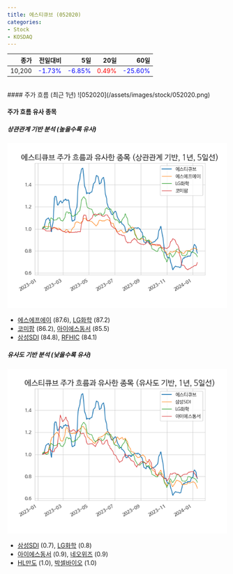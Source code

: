 ```yaml
---
title: 에스티큐브 (052020)
categories:
- Stock
- KOSDAQ
---
```


|종가|전일대비|5일|20일|60일|
|---:|-------:|--:|---:|---:|
|10,200|<span style="color: blue">-1.73%</span>|<span style="color: blue">-6.85%</span>|<span style="color: red">0.49%</span>|<span style="color: blue">-25.60%</span>|

<!-- more -->
<br>
#### 주가 흐름 (최근 1년)
![052020](/assets/images/stock/052020.png)


#### 주가 흐름 유사 종목


##### 상관관계 기반 분석 (높을수록 유사)
![052020](/assets/images/stock/052020_corr.png)
- [에스에프에이](/056190/) (87.6), [LG화학](/051910/) (87.2)
- [코미팜](/041960/) (86.2), [아이에스동서](/010780/) (85.5)
- [삼성SDI](/006400/) (84.8), [RFHIC](/218410/) (84.1)


##### 유사도 기반 분석 (낮을수록 유사)	
![052020](/assets/images/stock/052020_sim.png)
- [삼성SDI](/006400/) (0.7), [LG화학](/051910/) (0.8)
- [아이에스동서](/010780/) (0.9), [네오위즈](/095660/) (0.9)
- [HL만도](/204320/) (1.0), [박셀바이오](/323990/) (1.0)